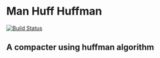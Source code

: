 # Man Huff Huffman

[![Build Status](https://travis-ci.org/BrunodaSilvaBelo/Man-Huff-Huffman.svg)](https://travis-ci.org/BrunodaSilvaBelo/Man-Huff-Huffman)


## A compacter using huffman algorithm
